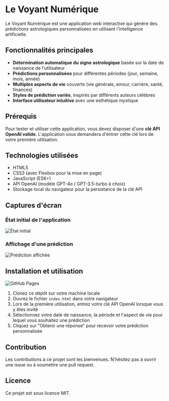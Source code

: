 # Le Voyant Numérique

Le Voyant Numérique est une application web interactive qui génère des prédictions astrologiques personnalisées en utilisant l'intelligence artificielle.

## Fonctionnalités principales

- **Détermination automatique du signe astrologique** basée sur la date de naissance de l'utilisateur
- **Prédictions personnalisées** pour différentes périodes (jour, semaine, mois, année)
- **Multiples aspects de vie** couverts (vie générale, amour, carrière, santé, finances)
- **Styles de prédiction variés**, inspirés par différents auteurs célèbres
- **Interface utilisateur intuitive** avec une esthétique mystique

## Prérequis

Pour tester et utiliser cette application, vous devez disposer d'une **clé API OpenAI valide**. L'application vous demandera d'entrer cette clé lors de votre première utilisation.

## Technologies utilisées

- HTML5
- CSS3 (avec Flexbox pour la mise en page)
- JavaScript (ES6+)
- API OpenAI (modèle GPT-4o / GPT-3.5-turbo à choix)
- Stockage local du navigateur pour la persistance de la clé API

## Captures d'écran

### État initial de l'application

![État initial](screenshots/screenshot1.png)

### Affichage d'une prédiction

![Prédiction affichée](screenshots/screenshot2.png)

## Installation et utilisation

![GitHub Pages](https://timlapov.github.io/neurohoroscope-web/)

1. Clonez ce dépôt sur votre machine locale
2. Ouvrez le fichier `index.html` dans votre navigateur
3. Lors de la première utilisation, entrez votre clé API OpenAI lorsque vous y êtes invité
4. Sélectionnez votre date de naissance, la période et l'aspect de vie pour lequel vous souhaitez une prédiction
5. Cliquez sur "Obtenir une réponse" pour recevoir votre prédiction personnalisée

## Contribution

Les contributions à ce projet sont les bienvenues. N'hésitez pas à ouvrir une issue ou à soumettre une pull request.

## Licence

Ce projet est sous licence MIT.